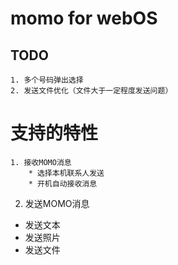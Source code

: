 # momo for webOS #

## TODO ##
	1. 多个号码弹出选择
	2. 发送文件优化（文件大于一定程度发送问题）

# 支持的特性 #
	1. 接收MOMO消息
		* 选择本机联系人发送
		* 开机自动接收消息
 2. 发送MOMO消息
  - 发送文本
  - 发送照片
  - 发送文件
